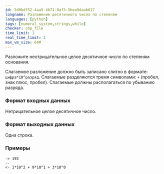 ```yaml
---
id: 5d0bdf52-4aa5-4b71-8af5-5bea9daab617
longname: Разложение десятичного числа по степеням
languages: [python]
tags: [numeral_system,strings,while]
checker: cmp_file
time_limit: 1
real_time_limit: 1
max_vm_size: 64M
---
```



Разложите неотрицательное целое десятичное число по степеням основания.

Слагаемое разложение должно быть записано слитно в формате: `цифра*10^разряд`. Слагаемые разделяются тремя символами: ` + ` (пробел, знак плюс, пробел). Слагаемые должны располагаться по убыванию разряда.

### Формат входных данных

Нетрицательное целое десятичное число.

### Формат выходных данных

Одна строка.

### Примеры

```
-> 193
--
<- 1*10^2 + 9*10^1 + 3*10^0
```

